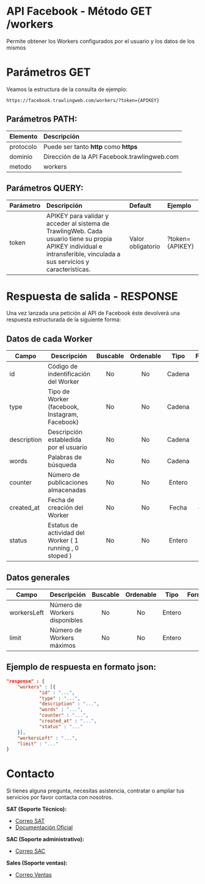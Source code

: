 # API Facebook - Método GET /workers

Permite obtener los Workers configurados por el usuario y los datos de los mismos

# Parámetros GET

Veamos la estructura de la consulta de ejemplo:

```
https://facebook.trawlingweb.com/workers/?token={APIKEY}
```

## Parámetros PATH:

| Elemento  | Descripción                                 |
| :-------- | :------------------------------------------ |
| protocolo | Puede ser tanto **http** como **https**     |
| dominio   | Dirección de la API Facebook.trawlingweb.com |
| metodo    | workers                                     |

## Parámetros QUERY:

| Parámetro | Descripción                                             | Default           | Ejemplo         |
| :-------- | :------------------------------------------------------ | :---------------- | :-------------- |
| token     | APIKEY para validar y acceder al sistema de TrawlingWeb. Cada usuario tiene su propia APIKEY individual e intransferible, vinculada a sus servicios y características. | Valor obligatorio | ?token={APIKEY} |

# Respuesta de salida - RESPONSE

Una vez lanzada una petición al API de Facebook éste devolverá una respuesta estructurada de la siguiente forma:

## Datos de cada Worker

| Campo       | Descripción                                              | Buscable | Ordenable |  Tipo  |   Formato    |
| ----------- | -------------------------------------------------------- | :------: | :-------: | :----: | :----------: |
| id          | Código de indentificación del Worker                     |    No    |    No     | Cadena |              |
| type        | Tipo de Worker (facebook, Instagram, Facebook)            |    No    |    No     | Cadena |              |
| description | Descripción establedida por el usuario                   |    No    |    No     | Cadena |              |
| words       | Palabras de búsqueda                                     |    No    |    No     | Cadena |              |
| counter     | Número de publicaciones almacenadas                      |    No    |    No     | Entero |              |
| created_at  | Fecha de creación del Worker                             |    No    |    No     | Fecha  | ISO 8601-UTC |
| status      | Estatus de actividad del Worker ( 1 running , 0 stoped ) |    No    |    No     | Entero |              |

## Datos generales

| Campo       | Descripción                   | Buscable | Ordenable |  Tipo  | Formato |
| ----------- | ----------------------------- | :------: | :-------: | :----: | :-----: |
| workersLeft | Número de Workers disponibles |    No    |    No     | Entero |         |
| limit       | Número de Workers máximos     |    No    |    No     | Entero |         |

## Ejemplo de respuesta en formato json:

```json
"response" : {
    "workers" : [{
            "id" : "...",
            "type" : "...",
            "description" : "...",
            "words" : "...",
            "counter" : "...",
            "created_at" : "...",
            "status" : "..."
    }],
    "workersLeft" : "...",
    "limit" : "..."
}
```
# Contacto
Si tienes alguna pregunta, necesitas asistencia, contratar o ampliar tus servicios por favor contacta con nosotros.

**SAT (Soporte Técnico):**
- [Correo SAT](mailto:support@trawlingweb.com)
- [Documentación Oficial](https://docs.trawlingweb.com)

**SAC (Soporte administrativo):**
- [Correo SAC](mailto:gestion@trawlingweb.com)

**Sales (Soporte ventas):**
- [Correo Ventas](mailto:sales@trawlingweb.com)

